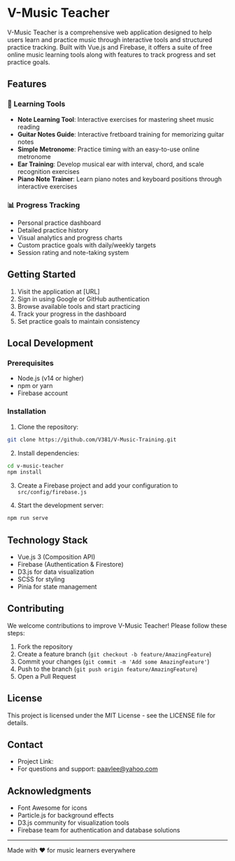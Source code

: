 # V-Music Teacher

V-Music Teacher is a comprehensive web application designed to help users learn and practice music through interactive tools and structured practice tracking. Built with Vue.js and Firebase, it offers a suite of free online music learning tools along with features to track progress and set practice goals.

## Features

### 🎵 Learning Tools
- **Note Learning Tool**: Interactive exercises for mastering sheet music reading
- **Guitar Notes Guide**: Interactive fretboard training for memorizing guitar notes
- **Simple Metronome**: Practice timing with an easy-to-use online metronome
- **Ear Training**: Develop musical ear with interval, chord, and scale recognition exercises
- **Piano Note Trainer**: Learn piano notes and keyboard positions through interactive exercises

### 📊 Progress Tracking
- Personal practice dashboard
- Detailed practice history
- Visual analytics and progress charts
- Custom practice goals with daily/weekly targets
- Session rating and note-taking system

## Getting Started

1. Visit the application at [URL]
2. Sign in using Google or GitHub authentication
3. Browse available tools and start practicing
4. Track your progress in the dashboard
5. Set practice goals to maintain consistency

## Local Development

### Prerequisites
- Node.js (v14 or higher)
- npm or yarn
- Firebase account

### Installation

1. Clone the repository:
```bash
git clone https://github.com/V381/V-Music-Training.git
```

2. Install dependencies:
```bash
cd v-music-teacher
npm install
```

3. Create a Firebase project and add your configuration to `src/config/firebase.js`

4. Start the development server:
```bash
npm run serve
```

## Technology Stack

- Vue.js 3 (Composition API)
- Firebase (Authentication & Firestore)
- D3.js for data visualization
- SCSS for styling
- Pinia for state management

## Contributing

We welcome contributions to improve V-Music Teacher! Please follow these steps:

1. Fork the repository
2. Create a feature branch (`git checkout -b feature/AmazingFeature`)
3. Commit your changes (`git commit -m 'Add some AmazingFeature'`)
4. Push to the branch (`git push origin feature/AmazingFeature`)
5. Open a Pull Request

## License

This project is licensed under the MIT License - see the LICENSE file for details.

## Contact

- Project Link: 
- For questions and support: paavlee@yahoo.com

## Acknowledgments

- Font Awesome for icons
- Particle.js for background effects
- D3.js community for visualization tools
- Firebase team for authentication and database solutions

---

Made with ❤️ for music learners everywhere

